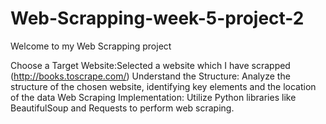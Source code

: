 # Web-Scrapping-week-5-project-2
Welcome to my Web Scrapping project

Choose a Target Website:Selected a website  which I have scrapped (http://books.toscrape.com/)
Understand the Structure: Analyze the structure of the chosen website, identifying key elements and the location of the data 
Web Scraping Implementation: Utilize Python libraries like BeautifulSoup and Requests to perform web scraping.
